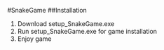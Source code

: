 #SnakeGame
##Installation
1. Download setup_SnakeGame.exe
2. Run setup_SnakeGame.exe for game installation
3. Enjoy game

